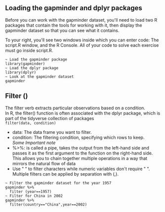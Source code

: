 ## Loading the gapminder and dplyr packages
Before you can work with the gapminder dataset, you'll need to load two R packages that contain the tools for working with it, then display the gapminder dataset so that you can see what it contains.

To your right, you'll see two windows inside which you can enter code: The script.R window, and the R Console. All of your code to solve each exercise must go inside script.R.
```
~ Load the gapminder package
library(gapminder)
~ Load the dplyr package
library(dplyr)
~ Look at the gapminder dataset
gapminder
```
## Filter ()
The filter verb extracts particular observations based on a condition. <br>
In R, the filter() function is often associated with the dplyr package, which is part of the tidyverse collection of packages <br>
```filter(data, condition)``` <br>
- data: The data frame you want to filter.
- condition: The filtering condition, specifying which rows to keep. <br>
*Some Important note*
- %>%: is called a pipe, takes the output from the left-hand side and passes it as the first argument to the function on the right-hand side. This allows you to chain together multiple operations in a way that mirrors the natural flow of data
- Use " " to filter characters while numeric variables don't require " ".
Multiple filters can be applied by separation with (,).
```
~ Filter the gapminder dataset for the year 1957
gapminder %>%
  filter (year==1957)
~ Filter for China in 2002
gapminder %>%
  filter(country=="China",year==2002)
```

